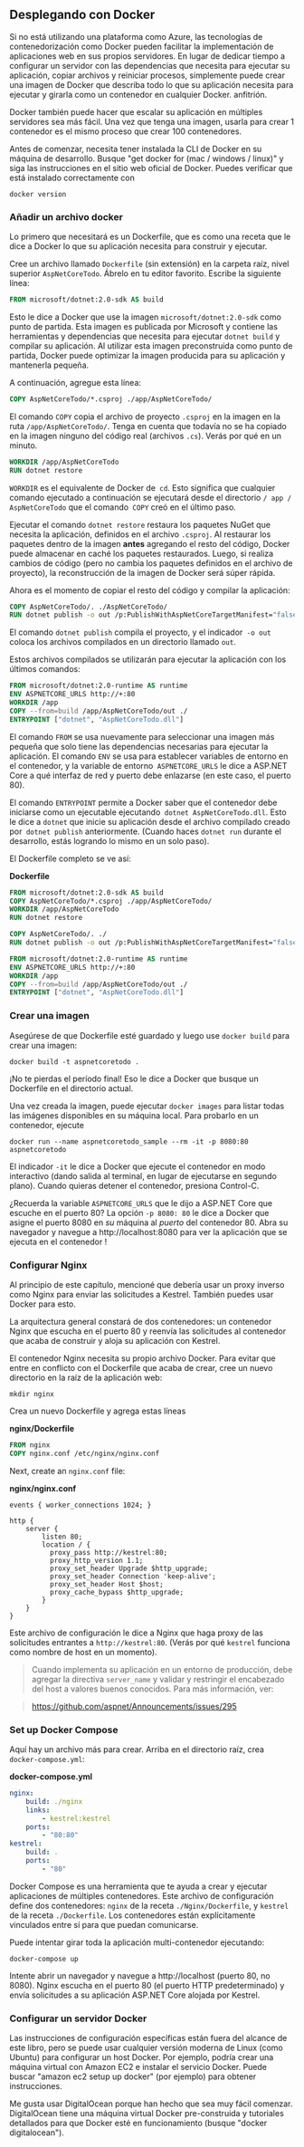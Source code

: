## Desplegando con Docker

Si no está utilizando una plataforma como Azure, las tecnologías de contenedorización como Docker pueden facilitar la implementación de aplicaciones web en sus propios servidores. En lugar de dedicar tiempo a configurar un servidor con las dependencias que necesita para ejecutar su aplicación, copiar archivos y reiniciar procesos, simplemente puede crear una imagen de Docker que describa todo lo que su aplicación necesita para ejecutar y girarla como un contenedor en cualquier Docker. anfitrión.

Docker también puede hacer que escalar su aplicación en múltiples servidores sea más fácil. Una vez que tenga una imagen, usarla para crear 1 contenedor es el mismo proceso que crear 100 contenedores.

Antes de comenzar, necesita tener instalada la CLI de Docker en su máquina de desarrollo. Busque "get docker for (mac / windows / linux)" y siga las instrucciones en el sitio web oficial de Docker. Puedes verificar que está instalado correctamente con

```
docker version
```

### Añadir un archivo docker

Lo primero que necesitará es un Dockerfile, que es como una receta que le dice a Docker lo que su aplicación necesita para construir y ejecutar.

Cree un archivo llamado `Dockerfile` (sin extensión) en la carpeta raíz, nivel superior `AspNetCoreTodo`. Ábrelo en tu editor favorito. Escribe la siguiente línea:

```dockerfile
FROM microsoft/dotnet:2.0-sdk AS build
```

Esto le dice a Docker que use la imagen `microsoft/dotnet:2.0-sdk` como punto de partida. Esta imagen es publicada por Microsoft y contiene las herramientas y dependencias que necesita para ejecutar `dotnet build` y compilar su aplicación. Al utilizar esta imagen preconstruida como punto de partida, Docker puede optimizar la imagen producida para su aplicación y mantenerla pequeña.

A continuación, agregue esta línea:

```dockerfile
COPY AspNetCoreTodo/*.csproj ./app/AspNetCoreTodo/
```

El comando `COPY` copia el archivo de proyecto `.csproj` en la imagen en la ruta `/app/AspNetCoreTodo/`. Tenga en cuenta que todavía no se ha copiado en la imagen ninguno del código real (archivos `.cs`). Verás por qué en un minuto.

```dockerfile
WORKDIR /app/AspNetCoreTodo
RUN dotnet restore
```

`WORKDIR` es el equivalente de Docker de` cd`. Esto significa que cualquier comando ejecutado a continuación se ejecutará desde el directorio `/ app / AspNetCoreTodo` que el comando` COPY` creó en el último paso.

Ejecutar el comando `dotnet restore` restaura los paquetes NuGet que necesita la aplicación, definidos en el archivo `.csproj`. Al restaurar los paquetes dentro de la imagen **antes** agregando el resto del código, Docker puede almacenar en caché los paquetes restaurados. Luego, si realiza cambios de código (pero no cambia los paquetes definidos en el archivo de proyecto), la reconstrucción de la imagen de Docker será súper rápida.

Ahora es el momento de copiar el resto del código y compilar la aplicación:

```dockerfile
COPY AspNetCoreTodo/. ./AspNetCoreTodo/
RUN dotnet publish -o out /p:PublishWithAspNetCoreTargetManifest="false"
```

El comando `dotnet publish` compila el proyecto, y el indicador` -o out` coloca los archivos compilados en un directorio llamado `out`.

Estos archivos compilados se utilizarán para ejecutar la aplicación con los últimos comandos:

```dockerfile
FROM microsoft/dotnet:2.0-runtime AS runtime
ENV ASPNETCORE_URLS http://+:80
WORKDIR /app
COPY --from=build /app/AspNetCoreTodo/out ./
ENTRYPOINT ["dotnet", "AspNetCoreTodo.dll"]
```

El comando `FROM` se usa nuevamente para seleccionar una imagen más pequeña que solo tiene las dependencias necesarias para ejecutar la aplicación. El comando `ENV` se usa para establecer variables de entorno en el contenedor, y la variable de entorno` ASPNETCORE_URLS` le dice a ASP.NET Core a qué interfaz de red y puerto debe enlazarse (en este caso, el puerto 80).

El comando `ENTRYPOINT` permite a Docker saber que el contenedor debe iniciarse como un ejecutable ejecutando` dotnet AspNetCoreTodo.dll`. Esto le dice a `dotnet` que inicie su aplicación desde el archivo compilado creado por` dotnet publish` anteriormente. (Cuando haces `dotnet run` durante el desarrollo, estás logrando lo mismo en un solo paso).

El Dockerfile completo se ve así:

**Dockerfile**

```dockerfile
FROM microsoft/dotnet:2.0-sdk AS build
COPY AspNetCoreTodo/*.csproj ./app/AspNetCoreTodo/
WORKDIR /app/AspNetCoreTodo
RUN dotnet restore

COPY AspNetCoreTodo/. ./
RUN dotnet publish -o out /p:PublishWithAspNetCoreTargetManifest="false"

FROM microsoft/dotnet:2.0-runtime AS runtime
ENV ASPNETCORE_URLS http://+:80
WORKDIR /app
COPY --from=build /app/AspNetCoreTodo/out ./
ENTRYPOINT ["dotnet", "AspNetCoreTodo.dll"]
```

### Crear una imagen

Asegúrese de que Dockerfile esté guardado y luego use `docker build` para crear una imagen:

```
docker build -t aspnetcoretodo .
```

¡No te pierdas el período final! Eso le dice a Docker que busque un Dockerfile en el directorio actual.

Una vez creada la imagen, puede ejecutar `docker images` para listar todas las imágenes disponibles en su máquina local. Para probarlo en un contenedor, ejecute

```
docker run --name aspnetcoretodo_sample --rm -it -p 8080:80 aspnetcoretodo
```

El indicador `-it` le dice a Docker que ejecute el contenedor en modo interactivo (dando salida al terminal, en lugar de ejecutarse en segundo plano). Cuando quieras detener el contenedor, presiona Control-C.

¿Recuerda la variable `ASPNETCORE_URLS` que le dijo a ASP.NET Core que escuche en el puerto 80? La opción `-p 8080: 80` le dice a Docker que asigne el puerto 8080 en *su* máquina al *puerto* del contenedor 80. Abra su navegador y navegue a http://localhost:8080 para ver la aplicación que se ejecuta en el contenedor !

### Configurar Nginx

Al principio de este capítulo, mencioné que debería usar un proxy inverso como Nginx para enviar las solicitudes a Kestrel. También puedes usar Docker para esto.

La arquitectura general constará de dos contenedores: un contenedor Nginx que escucha en el puerto 80 y reenvía las solicitudes al contenedor que acaba de construir y aloja su aplicación con Kestrel.

El contenedor Nginx necesita su propio archivo Docker. Para evitar que entre en conflicto con el Dockerfile que acaba de crear, cree un nuevo directorio en la raíz de la aplicación web:

```
mkdir nginx
```

Crea un nuevo Dockerfile y agrega estas líneas

**nginx/Dockerfile**

```dockerfile
FROM nginx
COPY nginx.conf /etc/nginx/nginx.conf
```

Next, create an `nginx.conf` file:

**nginx/nginx.conf**

```
events { worker_connections 1024; }

http {
    server {
        listen 80;
        location / {
          proxy_pass http://kestrel:80;
          proxy_http_version 1.1;
          proxy_set_header Upgrade $http_upgrade;
          proxy_set_header Connection 'keep-alive';
          proxy_set_header Host $host;
          proxy_cache_bypass $http_upgrade;
        }
    }
}
```

Este archivo de configuración le dice a Nginx que haga proxy de las solicitudes entrantes a `http://kestrel:80`. (Verás por qué `kestrel` funciona como nombre de host en un momento).

> Cuando implementa su aplicación en un entorno de producción, debe agregar la directiva `server_name` y validar y restringir el encabezado del host a valores buenos conocidos. Para más información, ver:

> https://github.com/aspnet/Announcements/issues/295

### Set up Docker Compose

Aquí hay un archivo más para crear. Arriba en el directorio raíz, crea `docker-compose.yml`:

**docker-compose.yml**

```yaml
nginx:
    build: ./nginx
    links:
        - kestrel:kestrel
    ports:
        - "80:80"
kestrel:
    build: .
    ports:
        - "80"
```

Docker Compose es una herramienta que te ayuda a crear y ejecutar aplicaciones de múltiples contenedores. Este archivo de configuración define dos contenedores: `nginx` de la receta `./Nginx/Dockerfile`, y `kestrel` de la receta `./Dockerfile`. Los contenedores están explícitamente vinculados entre sí para que puedan comunicarse.

Puede intentar girar toda la aplicación multi-contenedor ejecutando:

```
docker-compose up
```

Intente abrir un navegador y navegue a http://localhost (puerto 80, no 8080). Nginx escucha en el puerto 80 (el puerto HTTP predeterminado) y envía solicitudes a su aplicación ASP.NET Core alojada por Kestrel.

### Configurar un servidor Docker

Las instrucciones de configuración específicas están fuera del alcance de este libro, pero se puede usar cualquier versión moderna de Linux (como Ubuntu) para configurar un host Docker. Por ejemplo, podría crear una máquina virtual con Amazon EC2 e instalar el servicio Docker. Puede buscar "amazon ec2 setup up docker" (por ejemplo) para obtener instrucciones.

Me gusta usar DigitalOcean porque han hecho que sea muy fácil comenzar. DigitalOcean tiene una máquina virtual Docker pre-construida y tutoriales detallados para que Docker esté en funcionamiento (busque "docker digitalocean").
